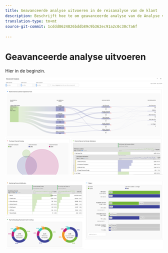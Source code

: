 ```yaml
---
title: Geavanceerde analyse uitvoeren in de reisanalyse van de klant
description: Beschrijft hoe te om geavanceerde analyse van de Analyse van de Reis van de Klant in Workspace te doen.
translation-type: tm+mt
source-git-commit: 1cddd8624826bddb89c9b362ec91a2c0c30c7a6f

---
```



# Geavanceerde analyse uitvoeren

Hier in de beginzin.

![Werkruimtescherm 1](assets/cja-adv-analysis1.png)

![Werkruimtescherm 2](assets/cja-adv-analysis2.png)
